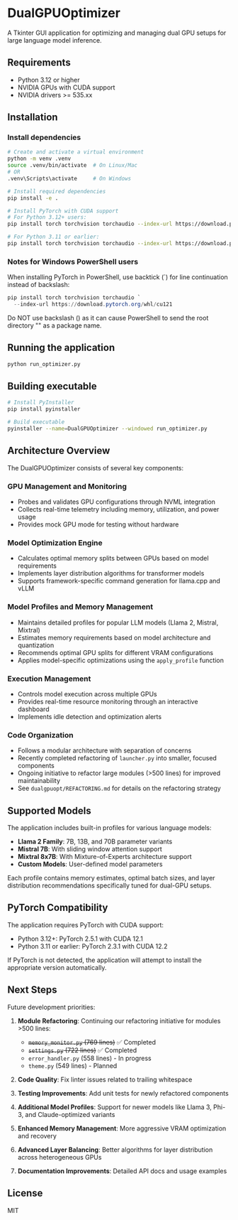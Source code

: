 # DualGPUOptimizer

A Tkinter GUI application for optimizing and managing dual GPU setups for large language model inference.

## Requirements

- Python 3.12 or higher
- NVIDIA GPUs with CUDA support
- NVIDIA drivers >= 535.xx

## Installation

### Install dependencies

```bash
# Create and activate a virtual environment
python -m venv .venv
source .venv/bin/activate  # On Linux/Mac
# OR
.venv\Scripts\activate     # On Windows

# Install required dependencies
pip install -e .

# Install PyTorch with CUDA support
# For Python 3.12+ users:
pip install torch torchvision torchaudio --index-url https://download.pytorch.org/whl/cu121

# For Python 3.11 or earlier:
pip install torch torchvision torchaudio --index-url https://download.pytorch.org/whl/cu122
```

### Notes for Windows PowerShell users

When installing PyTorch in PowerShell, use backtick (`) for line continuation instead of backslash:

```powershell
pip install torch torchvision torchaudio `
  --index-url https://download.pytorch.org/whl/cu121
```

Do NOT use backslash (\) as it can cause PowerShell to send the root directory "\" as a package name.

## Running the application

```bash
python run_optimizer.py
```

## Building executable

```bash
# Install PyInstaller
pip install pyinstaller

# Build executable
pyinstaller --name=DualGPUOptimizer --windowed run_optimizer.py
```

## Architecture Overview

The DualGPUOptimizer consists of several key components:

### GPU Management and Monitoring
- Probes and validates GPU configurations through NVML integration
- Collects real-time telemetry including memory, utilization, and power usage
- Provides mock GPU mode for testing without hardware

### Model Optimization Engine
- Calculates optimal memory splits between GPUs based on model requirements
- Implements layer distribution algorithms for transformer models
- Supports framework-specific command generation for llama.cpp and vLLM

### Model Profiles and Memory Management
- Maintains detailed profiles for popular LLM models (Llama 2, Mistral, Mixtral)
- Estimates memory requirements based on model architecture and quantization
- Recommends optimal GPU splits for different VRAM configurations
- Applies model-specific optimizations using the `apply_profile` function

### Execution Management
- Controls model execution across multiple GPUs
- Provides real-time resource monitoring through an interactive dashboard
- Implements idle detection and optimization alerts

### Code Organization
- Follows a modular architecture with separation of concerns
- Recently completed refactoring of `launcher.py` into smaller, focused components
- Ongoing initiative to refactor large modules (>500 lines) for improved maintainability
- See `dualgpuopt/REFACTORING.md` for details on the refactoring strategy

## Supported Models

The application includes built-in profiles for various language models:

- **Llama 2 Family**: 7B, 13B, and 70B parameter variants
- **Mistral 7B**: With sliding window attention support
- **Mixtral 8x7B**: With Mixture-of-Experts architecture support
- **Custom Models**: User-defined model parameters

Each profile contains memory estimates, optimal batch sizes, and layer distribution recommendations specifically tuned for dual-GPU setups.

## PyTorch Compatibility

The application requires PyTorch with CUDA support:

- Python 3.12+: PyTorch 2.5.1 with CUDA 12.1
- Python 3.11 or earlier: PyTorch 2.3.1 with CUDA 12.2

If PyTorch is not detected, the application will attempt to install the appropriate version automatically.

## Next Steps

Future development priorities:

1. **Module Refactoring**: Continuing our refactoring initiative for modules >500 lines:
   - ~~`memory_monitor.py` (769 lines)~~ ✅ Completed
   - ~~`settings.py` (722 lines)~~ ✅ Completed
   - `error_handler.py` (558 lines) - In progress
   - `theme.py` (549 lines) - Planned

2. **Code Quality**: Fix linter issues related to trailing whitespace

3. **Testing Improvements**: Add unit tests for newly refactored components

4. **Additional Model Profiles**: Support for newer models like Llama 3, Phi-3, and Claude-optimized variants

5. **Enhanced Memory Management**: More aggressive VRAM optimization and recovery

6. **Advanced Layer Balancing**: Better algorithms for layer distribution across heterogeneous GPUs

7. **Documentation Improvements**: Detailed API docs and usage examples

## License

MIT